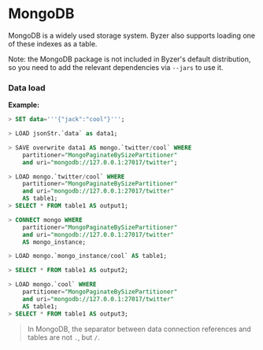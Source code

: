 # MongoDB

MongoDB is a widely used storage system. Byzer also supports loading one of these indexes as a table.

Note: the MongoDB package is not included in Byzer's default distribution, so you need to add the relevant dependencies via `--jars` to use it.

### Data load

**Example:**

```sql
> SET data='''{"jack":"cool"}''';

> LOAD jsonStr.`data` as data1;

> SAVE overwrite data1 AS mongo.`twitter/cool` WHERE
    partitioner="MongoPaginateBySizePartitioner"
    and uri="mongodb://127.0.0.1:27017/twitter";

> LOAD mongo.`twitter/cool` WHERE
    partitioner="MongoPaginateBySizePartitioner"
    and uri="mongodb://127.0.0.1:27017/twitter"
    AS table1;
> SELECT * FROM table1 AS output1;

> CONNECT mongo WHERE
    partitioner="MongoPaginateBySizePartitioner"
    and uri="mongodb://127.0.0.1:27017/twitter"
    AS mongo_instance;

> LOAD mongo.`mongo_instance/cool` AS table1;

> SELECT * FROM table1 AS output2;

> LOAD mongo.`cool` WHERE
    partitioner="MongoPaginateBySizePartitioner"
    and uri="mongodb://127.0.0.1:27017/twitter"
    AS table1;
> SELECT * FROM table1 AS output3;
```

> In MongoDB, the separator between data connection references and tables are not `.`, but `/`.

